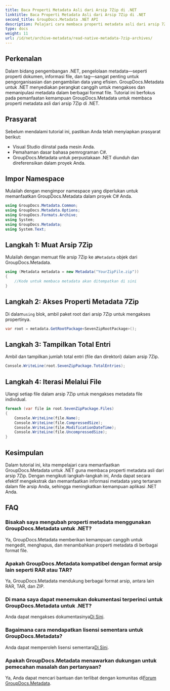 ```yaml
---
title: Baca Properti Metadata Asli dari Arsip 7Zip di .NET
linktitle: Baca Properti Metadata Asli dari Arsip 7Zip di .NET
second_title: GroupDocs.Metadata .NET API
description: Pelajari cara membaca properti metadata asli dari arsip 7Zip menggunakan GroupDocs.Metadata untuk .NET. Tingkatkan kemampuan manajemen data aplikasi .NET Anda.
type: docs
weight: 11
url: /id/net/archive-metadata/read-native-metadata-7zip-archives/
---
```

## Perkenalan
Dalam bidang pengembangan .NET, pengelolaan metadata—seperti properti dokumen, informasi file, dan tag—sangat penting untuk pengorganisasian dan pengambilan data yang efisien. GroupDocs.Metadata untuk .NET menyediakan perangkat canggih untuk mengakses dan memanipulasi metadata dalam berbagai format file. Tutorial ini berfokus pada pemanfaatan kemampuan GroupDocs.Metadata untuk membaca properti metadata asli dari arsip 7Zip di .NET. 
## Prasyarat
Sebelum mendalami tutorial ini, pastikan Anda telah menyiapkan prasyarat berikut:
- Visual Studio diinstal pada mesin Anda.
- Pemahaman dasar bahasa pemrograman C#.
- GroupDocs.Metadata untuk perpustakaan .NET diunduh dan direferensikan dalam proyek Anda.

## Impor Namespace
Mulailah dengan mengimpor namespace yang diperlukan untuk memanfaatkan GroupDocs.Metadata dalam proyek C# Anda.
```csharp
using GroupDocs.Metadata.Common;
using GroupDocs.Metadata.Options;
using GroupDocs.Formats.Archive;
using System;
using GroupDocs.Metadata;
using System.Text;
```
## Langkah 1: Muat Arsip 7Zip
 Mulailah dengan memuat file arsip 7Zip ke a`Metadata` objek dari GroupDocs.Metadata.
```csharp
using (Metadata metadata = new Metadata("YourZipFile.zip"))
{
    //Kode untuk membaca metadata akan ditempatkan di sini
}
```
## Langkah 2: Akses Properti Metadata 7Zip
 Di dalam`using` blok, ambil paket root dari arsip 7Zip untuk mengakses propertinya.
```csharp
var root = metadata.GetRootPackage<SevenZipRootPackage>();
```
## Langkah 3: Tampilkan Total Entri
Ambil dan tampilkan jumlah total entri (file dan direktori) dalam arsip 7Zip.
```csharp
Console.WriteLine(root.SevenZipPackage.TotalEntries);
```
## Langkah 4: Iterasi Melalui File
Ulangi setiap file dalam arsip 7Zip untuk mengakses metadata file individual.
```csharp
foreach (var file in root.SevenZipPackage.Files)
{
    Console.WriteLine(file.Name);
    Console.WriteLine(file.CompressedSize);
    Console.WriteLine(file.ModificationDateTime);
    Console.WriteLine(file.UncompressedSize);
}
```

## Kesimpulan
Dalam tutorial ini, kita mempelajari cara memanfaatkan GroupDocs.Metadata untuk .NET guna membaca properti metadata asli dari arsip 7Zip. Dengan mengikuti langkah-langkah ini, Anda dapat secara efektif mengekstrak dan memanfaatkan informasi metadata yang tertanam dalam file arsip Anda, sehingga meningkatkan kemampuan aplikasi .NET Anda.

## FAQ
### Bisakah saya mengubah properti metadata menggunakan GroupDocs.Metadata untuk .NET?
Ya, GroupDocs.Metadata memberikan kemampuan canggih untuk mengedit, menghapus, dan menambahkan properti metadata di berbagai format file.
### Apakah GroupDocs.Metadata kompatibel dengan format arsip lain seperti RAR atau TAR?
Ya, GroupDocs.Metadata mendukung berbagai format arsip, antara lain RAR, TAR, dan ZIP.
### Di mana saya dapat menemukan dokumentasi terperinci untuk GroupDocs.Metadata untuk .NET?
 Anda dapat mengakses dokumentasinya[Di Sini](https://reference.groupdocs.com/metadata/net/).
### Bagaimana cara mendapatkan lisensi sementara untuk GroupDocs.Metadata?
 Anda dapat memperoleh lisensi sementara[Di Sini](https://purchase.groupdocs.com/temporary-license/).
### Apakah GroupDocs.Metadata menawarkan dukungan untuk pemecahan masalah dan pertanyaan?
 Ya, Anda dapat mencari bantuan dan terlibat dengan komunitas di[Forum GroupDocs.Metadata](https://forum.groupdocs.com/c/metadata/14).